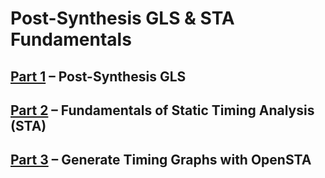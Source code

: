 # Post-Synthesis GLS & STA Fundamentals

## [Part 1](Part%201/readme.md) – Post-Synthesis GLS

## [Part 2](Part%202/readme.md) – Fundamentals of Static Timing Analysis (STA)

## [Part 3](Part%203/readme.md) – Generate Timing Graphs with OpenSTA
